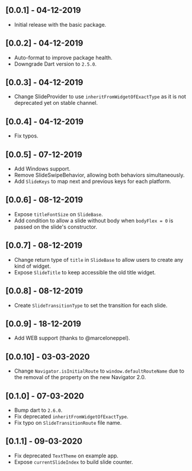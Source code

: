 ## [0.0.1] - 04-12-2019

* Initial release with the basic package.

## [0.0.2] - 04-12-2019

* Auto-format to improve package health.
* Downgrade Dart version to `2.5.0`.

## [0.0.3] - 04-12-2019

* Change SlideProvider to use `inheritFromWidgetOfExactType` as it is not
deprecated yet on stable channel.

## [0.0.4] - 04-12-2019

* Fix typos.

## [0.0.5] - 07-12-2019

* Add Windows support.
* Remove SlideSwipeBehavior, allowing both behaviors simultaneously.
* Add `SlideKeys` to map next and previous keys for each platform.

## [0.0.6] - 08-12-2019

* Expose `titleFontSize` on `SlideBase`.
* Add condition to allow a slide without body when `bodyFlex = 0` is passed on the slide's constructor.

## [0.0.7] - 08-12-2019

* Change return type of `title` in `SlideBase` to allow users to create any kind of widget.
* Expose `SlideTitle` to keep accessible the old title widget.

## [0.0.8] - 08-12-2019

* Create `SlideTransitionType` to set the transition for each slide.

## [0.0.9] - 18-12-2019

* Add WEB support (thanks to @marceloneppel).

## [0.0.10] - 03-03-2020

* Change `Navigator.isInitialRoute` to `window.defaultRouteName` due to the removal of the property
on the new Navigator 2.0.

## [0.1.0] - 07-03-2020

* Bump dart to `2.6.0`.
* Fix deprecated `inheritFromWidgetOfExactType`.
* Fix typo on `SlideTransitionRoute` file name.

## [0.1.1] - 09-03-2020

* Fix deprecated `TextTheme` on example app.
* Expose `currentSlideIndex` to build slide counter.

